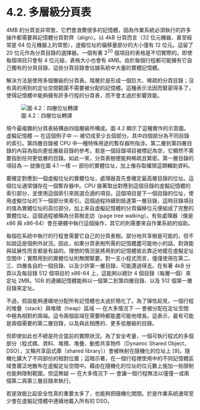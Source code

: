 # 4.2. 多層級分頁表

4MB 的分頁並非常態，它們會浪費很多的記憶體，因為作業系統必須執行的許多操作都需要與記憶體分頁對齊（align）。以 4kB 分頁而言（32 位元機器、甚至經常是 64 位元機器上的常態），虛擬位址的偏移量部分的大小僅有 12 位元。這留了 20 位元作為分頁目錄的選擇器。一個有著 2<sup>20</sup> 個項目的表格是不切實際的。即使每個項目只會有 4 位元組，表格大小也會有 4MB。由於每個行程都可能擁有它自己獨有的分頁目錄，這些分頁目錄會佔據系統中大量的實體記憶體。

解決方法是使用多個層級的分頁表。階層於是形成一個巨大、稀疏的分頁目錄；沒有真的用到的定址空間範圍不需要被分配的記憶體。這種表示法因而緊密得多了，使得記憶體中能夠擁有許多行程的分頁表，而不會太過於影響效能。

<figure>
  <img src="../assets/figure-4.2.png" alt="圖 4.2：四層位址轉譯">
  <figcaption>圖 4.2：四層位址轉譯</figcaption>
</figure>

現今最複雜的分頁表結構由四個層級所構成。圖 4.2 顯示了這種實作的示意圖。虛擬記憶體 –– 在這個例子中 –– 被切成至少五個部分。其中四個部分為不同目錄的索引。第四層目錄被 CPU 中一種特殊用途的暫存器所指涉。第二層到第四層目錄的內容為指向更低層級目錄的參考。若是一個目錄項目被標記為空，它顯然不需要指到任何更低層的目錄。如此一來，分頁表樹便能夠稀疏且緊密。第一層目錄的項目為 –– 就像在圖 4.1 一樣 –– 部份的實體位址，加上像存取權限這類輔助資料。

要確定對應到一個虛擬位址的實體位址，處理器首先會確定最高層目錄的位址。這個位址通常儲存在一個暫存器中。CPU 接著取出對應到這個目錄的虛擬記憶體的索引部分，並使用這個索引來挑選合適的項目。這個項目是下一個目錄的位址，使用虛擬位址的下一個部分來索引。這個過程持續到抵達第一層目錄，這時目錄項目的值為實體位址的高位部分。加上來自虛擬記憶體的分頁偏移位元便組成了完整的實體位址。這個過程被稱為分頁樹走訪（page tree walking）。有些處理器（像是 x86 與 x86-64）會在硬體中執行這個操作，其它的則需要來自作業系統的協助。

每個在系統中執行的行程會需要它自己的分頁表樹。部分地共享樹是可能的，但不如說這是個例外狀況。因此，如果分頁表樹所需的記憶體盡可能地小的話，對效能與延展性而言都是有益的。理想的情況是將用到的記憶體彼此靠近地擺在虛擬定址空間中；實際用到的實體位址則無關緊要。對一支小程式而言，僅僅使用在第二、三、四層各自的一個目錄、以及少許第一層目錄，可能還過得去。在有著 4kB 分頁以及每目錄 512 個項目的 x86-64 上，這能夠以總計 4 個目錄（每層一個）來定址 2MB。1GB 的連續記憶體能夠以一個第二到第四層目錄、以及 512 個第一層目錄來定址。

不過，假設能夠連續地分配所有記憶體也太過於簡化了。為了彈性起見，一個行程的堆疊（stack）與堆積（heap）區域 –– 在大多情況下 –– 會被分配在定址空間中極為相對的兩端。這令兩個區域在需要時都能盡可能地增長。這表示，最有可能是兩個需要的第二層目錄，以及與此相應的、更多低層級的目錄。

但即使如此也不總是符合當前的實際狀況。為了安全考量，一個可執行程式的多個部分（程式碼、資料、堆積、堆疊、動態共享物件〔Dynamic Shared Object，DSO〕，又稱共享函式庫〔shared library〕）會被映射在隨機化的位址上 [9]。隨機化擴大了不同部份的相對位置；這暗示著，在一個行程裡使用中的不同記憶體區域會廣泛地散布在虛擬定址空間中。藉由在隨機化的位址的位元數上施加一些限制也能夠限制範圍，但這無疑 –– 在大多情況下 –– 會讓一個行程無法以僅僅一或兩個第二與第三層目錄來執行。

若是效能比起安全性真的重要太多了，也能夠把隨機化關閉。於是作業系統通常至少會在虛擬記憶體中連續地載入所有的 DSO。

